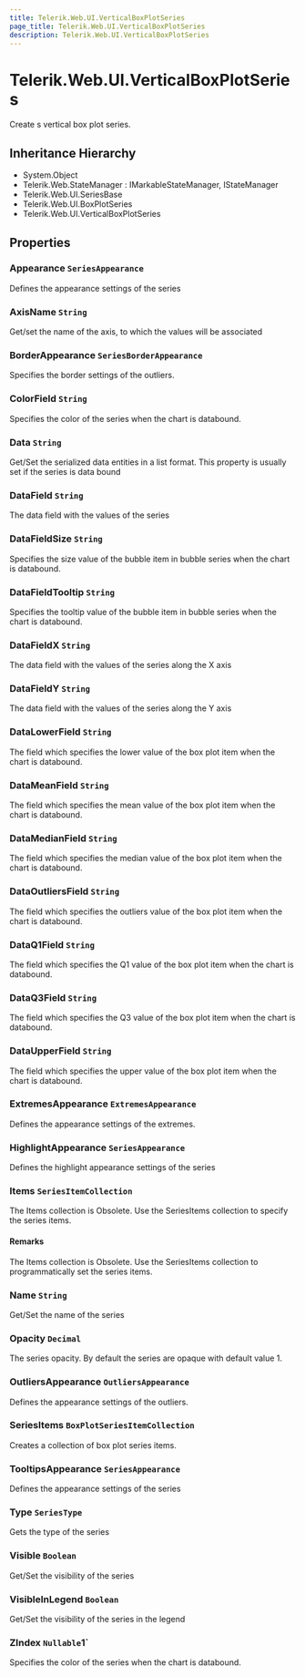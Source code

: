 ```yaml
---
title: Telerik.Web.UI.VerticalBoxPlotSeries
page_title: Telerik.Web.UI.VerticalBoxPlotSeries
description: Telerik.Web.UI.VerticalBoxPlotSeries
---
```


# Telerik.Web.UI.VerticalBoxPlotSeries

Create s vertical box plot series.

## Inheritance Hierarchy

* System.Object
* Telerik.Web.StateManager : IMarkableStateManager, IStateManager
* Telerik.Web.UI.SeriesBase
* Telerik.Web.UI.BoxPlotSeries
* Telerik.Web.UI.VerticalBoxPlotSeries

## Properties

###  Appearance `SeriesAppearance`

Defines the appearance settings of the series

###  AxisName `String`

Get/set the name of the axis, to which the values will be associated

###  BorderAppearance `SeriesBorderAppearance`

Specifies the border settings of the outliers.

###  ColorField `String`

Specifies the color of the series when the chart is databound.

###  Data `String`

Get/Set the serialized data entities in a list format. This property is usually set if the series is data bound

###  DataField `String`

The data field with the values of the series

###  DataFieldSize `String`

Specifies the size value of the bubble item in bubble series when the chart is databound.

###  DataFieldTooltip `String`

Specifies the tooltip value of the bubble item in bubble series when the chart is databound.

###  DataFieldX `String`

The data field with the values of the series along the X axis

###  DataFieldY `String`

The data field with the values of the series along the Y axis

###  DataLowerField `String`

The field which specifies the lower value of the box plot item when the chart is databound.

###  DataMeanField `String`

The field which specifies the mean value of the box plot item when the chart is databound.

###  DataMedianField `String`

The field which specifies the median value of the box plot item when the chart is databound.

###  DataOutliersField `String`

The field which specifies the outliers value of the box plot item when the chart is databound.

###  DataQ1Field `String`

The field which specifies the Q1 value of the box plot item when the chart is databound.

###  DataQ3Field `String`

The field which specifies the Q3 value of the box plot item when the chart is databound.

###  DataUpperField `String`

The field which specifies the upper value of the box plot item when the chart is databound.

###  ExtremesAppearance `ExtremesAppearance`

Defines the appearance settings of the extremes.

###  HighlightAppearance `SeriesAppearance`

Defines the highlight appearance settings of the series

###  Items `SeriesItemCollection`

The Items collection is Obsolete. Use the SeriesItems collection to specify the series items.

#### Remarks
The Items collection is Obsolete. Use the SeriesItems collection to programmatically set the series items.

###  Name `String`

Get/Set the name of the series

###  Opacity `Decimal`

The series opacity. By default the series are opaque with default value 1.

###  OutliersAppearance `OutliersAppearance`

Defines the appearance settings of the outliers.

###  SeriesItems `BoxPlotSeriesItemCollection`

Creates a collection of box plot series items.

###  TooltipsAppearance `SeriesAppearance`

Defines the appearance settings of the series

###  Type `SeriesType`

Gets the type of the series

###  Visible `Boolean`

Get/Set the visibility of the series

###  VisibleInLegend `Boolean`

Get/Set the visibility of the series in the legend

###  ZIndex `Nullable`1`

Specifies the color of the series when the chart is databound.

